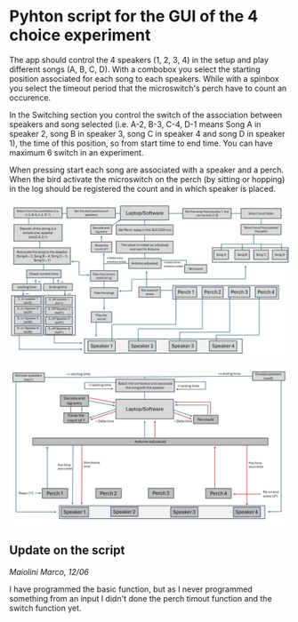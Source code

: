 # Pyhton script for the GUI of the 4 choice experiment

The app should control the 4 speakers (1, 2, 3, 4) in the setup and play different songs (A, B, C, D). With a combobox you select the starting position associated for each song to each speakers. While with a spinbox you select the timeout period that the microswitch's perch have to count an occurence.

In the Switching section you control the switch of the association between speakers and song selected (i.e. A-2, B-3, C-4, D-1 means Song A in speaker 2, song B in speaker 3, song C in speaker 4 and song D in speaker 1), the time of this position, so from start time to end time.
You can have maximum 6 switch in an experiment.

When pressing start each song are associated with a speaker and a perch. When the bird activate the microswitch on the perch (by sitting or hopping) in the log should be registered the count and in which speaker is placed.

![Logic_scheme](https://github.com/Maiolini-M/4CT---Behavioural-biology-Leiden/blob/main/Python_script_GUI/Logic_scheme_carousel.jpg)

![Logic scheme 2](https://github.com/Maiolini-M/4CT---Behavioural-biology-Leiden/blob/main/Python_script_GUI/Logic_scheme_two_perches.jpg)

## Update on the script
*Maiolini Marco, 12/06*

I have programmed the basic function, but as I never programmed something from an input I didn't done the perch timout function and the switch function yet.
